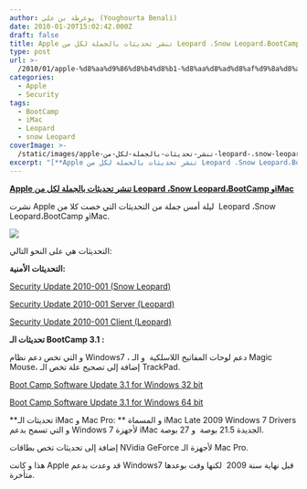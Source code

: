 ```yaml
---
author: يوغرطة بن علي (Youghourta Benali)
date: 2010-01-20T15:02:42.000Z
draft: false
title: Apple تنشر تحديثات بالجملة لكل من Leopard ،Snow Leopard،BootCamp وiMac
type: post
url: >-
  /2010/01/apple-%d8%aa%d9%86%d8%b4%d8%b1-%d8%aa%d8%ad%d8%af%d9%8a%d8%ab%d8%a7%d8%aa-%d8%a8%d8%a7%d9%84%d8%ac%d9%85%d9%84%d8%a9-%d9%84%d9%83%d9%84-%d9%85%d9%86-leopard-%d8%8csnow-leopard%d8%8cbootcamp-%d9%88imac/
categories:
  - Apple
  - Security
tags:
  - BootCamp
  - iMac
  - Leopard
  - snow Leopard
coverImage: >-
  /static/images/apple-تنشر-تحديثات-بالجملة-لكل-من-leopard-،snow-leopard،bootcamp-وimac/windows_7_macbook.jpg
excerpt: "[**Apple تنشر تحديثات بالجملة لكل من Leopard ،Snow Leopard،BootCamp وiMac**](https://www.it-scoop.com/2010/01/apple-%d8%aa%d9%86%d8%b4%d8%b1-%d8%aa%d8%ad%d8%af%d9%8a%d8%ab%d8%a7%d8%aa-%d8%a8%d8%a7%d9%84%d8%ac%d9%85%d9%84%d8%a9-%d9%84%d9%83%d9%84-%d9%85%d9%86-leopard-%d8%8csnow-leopard%d8%8cbootcamp-%d9%88imac/)\n\nنشرت Apple ليلة أمس جملة من التحديثات التي خصت كلا من \_Leopard ،Snow Leopard،BootCamp وiMac.\n\n\n\nالتحديثات هي على النحو التالي:\n\n**التحديثات الأمنية:**\n\n[Security Update 2010-001 (Snow Leopard)](http://support.apple.com/kb/DL994)\n\n[Security Update 2010-001 Server (Leopard)](http://support.apple.com/kb/DL992)\n\n[Security Update 2010-001 Client"
---
```

[**Apple تنشر تحديثات بالجملة لكل من Leopard ،Snow Leopard،BootCamp وiMac**](https://www.it-scoop.com/2010/01/apple-%d8%aa%d9%86%d8%b4%d8%b1-%d8%aa%d8%ad%d8%af%d9%8a%d8%ab%d8%a7%d8%aa-%d8%a8%d8%a7%d9%84%d8%ac%d9%85%d9%84%d8%a9-%d9%84%d9%83%d9%84-%d9%85%d9%86-leopard-%d8%8csnow-leopard%d8%8cbootcamp-%d9%88imac/)

نشرت Apple ليلة أمس جملة من التحديثات التي خصت كلا من  Leopard ،Snow Leopard،BootCamp وiMac.

![](/static/images/apple-تنشر-تحديثات-بالجملة-لكل-من-leopard-،snow-leopard،bootcamp-وimac/windows\_7\_macbook.jpg)

التحديثات هي على النحو التالي:

**التحديثات الأمنية:**

[Security Update 2010-001 (Snow Leopard)](http://support.apple.com/kb/DL994)

[Security Update 2010-001 Server (Leopard)](http://support.apple.com/kb/DL992)

[Security Update 2010-001 Client (Leopard)](http://support.apple.com/kb/DL993)

**تحديثات الـ BootCamp 3.1 :**

و التي تخص دعم نظام Windows7 ، دعم لوحات المفاتيح اللاسلكية  و الـ Magic Mouse، إضافة إلى تصحيح علة تخص الـ TrackPad.

[Boot Camp Software Update 3.1 for Windows 32 bit](http://support.apple.com/kb/DL996)

[Boot Camp Software Update 3.1 for Windows 64 bit](http://support.apple.com/kb/DL979)

\*\*تحديثات الـ iMac و Mac Pro: \*\* و المسماة iMac Late 2009 Windows 7 Drivers و التي تسمح بدعم Windows 7 لأجهزة iMac الجديدة 21.5 بوصة  و 27 بوصة.

إضافة إلى تحديثات تخص بطاقات NVidia GeForce لأجهزة الـ Mac Pro.

هذا و كانت Apple قد وعدت بدعم Windows7 قبل نهاية سنة 2009  لكنها وفت بوعدها متأخرة.
